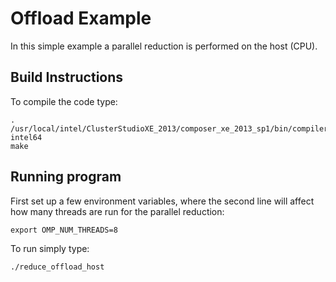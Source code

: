# Offload Example

In this simple example a parallel reduction is performed
on the host (CPU). 

## Build Instructions

To compile the code type:

```shell
. /usr/local/intel/ClusterStudioXE_2013/composer_xe_2013_sp1/bin/compilervars.sh intel64
make
```

## Running program

First set up a few environment variables, where the second
line will affect how many threads are run for the parallel
reduction:

```shell
export OMP_NUM_THREADS=8
```

To run simply type:

```shell
./reduce_offload_host
```
